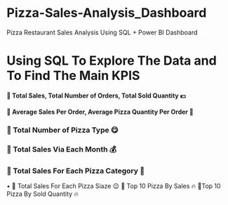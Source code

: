 # Pizza-Sales-Analysis_Dashboard
Pizza Restaurant Sales Analysis Using SQL + Power BI Dashboard

# Using SQL To Explore The Data and To Find The Main KPIS
#### 🍕 Total Sales, Total Number of Orders, Total Sold Quantity 💵
#### 🍕 Average Sales Per Order, Average Pizza Quantity Per Order 💸
### 🍕 Total Number of Pizza Type 😋
### 🍕 Total Sales Via Each Month 💰
### 🍕 Total Sales For Each Pizza Category 🍕
• 🍕 Total Sales For Each Pizza Siaze 😉
🍕 Top 10 Pizza By Sales 🔥
🍕Top 10 Pizza By Sold Quantity 🔥
